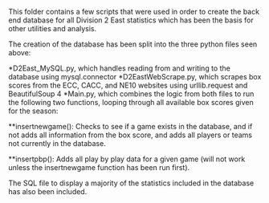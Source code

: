This folder contains a few scripts that were used in order to create the back end database for all Division 2 East statistics which has been the basis for other utilities and analysis.

The creation of the database has been split into the three python files seen above:


*D2East_MySQL.py, which handles reading from and writing to the database using mysql.connector
*D2EastWebScrape.py, which scrapes box scores from the ECC, CACC, and NE10 websites using urllib.request and BeautifulSoup 4
*Main.py, which combines the logic from both files to run the following two functions, looping through all available box scores given for the season:

**insertnewgame(): Checks to see if a game exists in the database, and if not adds all information from the box score, and adds all players or teams not currently in the database.

**insertpbp(): Adds all play by play data for a given game (will not work unless the insertnewgame function has been run first).

The SQL file to display a majority of the statistics included in the database has also been included.
